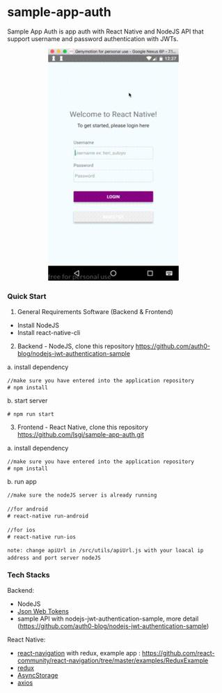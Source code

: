# sample-app-auth

Sample App Auth is app auth with React Native and NodeJS API that support username and password authentication with JWTs.

<div align="center">
  <img src="https://github.com/Isgi/sample-app-auth/blob/master/demo.gif?raw=true" width="300">&nbsp;&nbsp;&nbsp;&nbsp;
</div>

### Quick Start

1. General Requirements Software (Backend & Frontend)

- Install NodeJS
- Install react-native-cli

2. Backend - NodeJS, clone this repository https://github.com/auth0-blog/nodejs-jwt-authentication-sample

a. install dependency
```
//make sure you have entered into the application repository
# npm install
```

b. start server
```
# npm run start
```

3. Frontend - React Native, clone this repository https://github.com/Isgi/sample-app-auth.git

a. install dependency
```
//make sure you have entered into the application repository
# npm install
```

b. run app
```
//make sure the nodeJS server is already running

//for android
# react-native run-android

//for ios
# react-native run-ios
```

`note: change apiUrl in /src/utils/apiUrl.js with your loacal ip address and port server nodeJS`

### Tech Stacks

Backend:

- NodeJS
- [Json Web Tokens](https://docs.auth0.com/jwt)
- sample API with nodejs-jwt-authentication-sample, more detail (https://github.com/auth0-blog/nodejs-jwt-authentication-sample)

React Native:

- [react-navigation](https://reactnavigation.org/) with redux, example app : https://github.com/react-community/react-navigation/tree/master/examples/ReduxExample
- [redux](https://redux.js.org/)
- [AsyncStorage](https://facebook.github.io/react-native/docs/asyncstorage.html)
- [axios](https://github.com/axios/axios)
